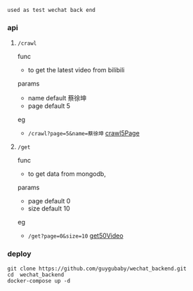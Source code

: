 `used as test wechat back end`

### api

1. `/crawl` 

    func
    * to get the latest video from bilibili 
    
    params
    * name default 蔡徐坤
    * page default 5
    
    eg
    * `/crawl?page=5&name=蔡徐坤` [crawl5Page](http://guygubaby.top:8888/crawl?page=5&name=蔡徐坤)

2. `/get`

    func
    * to get data from mongodb,
    
    params
    * page default 0
    * size default 10
    
    eg
    * `/get?page=0&size=10`  [get50Video](http://guygubaby.top:8888/get?page=0&size=50)
    
### deploy
```
git clone https://github.com/guygubaby/wechat_backend.git
cd  wechat_backend
docker-compose up -d
``` 